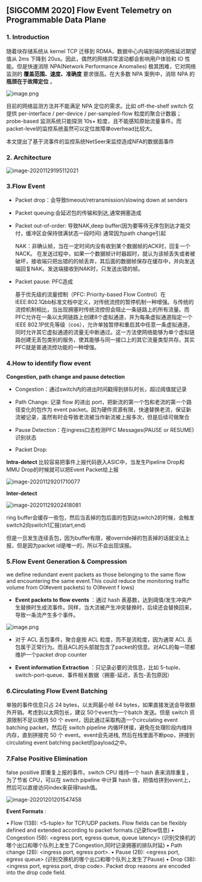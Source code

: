 ## [SIGCOMM 2020] Flow Event Telemetry on Programmable Data Plane
### 1. Introduction

随着块存储系统从 kernel TCP 迁移到 RDMA，数据中心内端到端的网络延迟期望值从 2ms 下降到 20us。因此，偶然的网络异常波动都会影响用户体验和 IO 性能。但是快速消除 NPA(Network Performance Anomalies) 极其困难，它对网络监测的 **覆盖范围、速度、准确度** 要求很高。在大多数 NPA 案例中，消除 NPA 的 **瓶颈在于故障定位** 。

![image.png](https://cdn.nlark.com/yuque/0/2020/png/1752850/1602490623153-b97a88fd-6c70-4ae3-902a-444a0bd238fc.png)

目前的网络监测方法并不能满足 NPA 定位的需求。比如 off-the-shelf switch 仅提供 per-interface / per-device / per-sampled-flow 粒度的聚合计数器； probe-based 监测系统只能探测 10s+ 粒度，且不能感知原始流量事件。而packet-level的监控系统虽然可以定位故障单overhead比较大。

本文提出了基于流事件的监控系统NetSeer来监控造成NFA的数据面事件

### 2. Architecture

![image-20201129195112021](C:\Users\whalexiao\AppData\Roaming\Typora\typora-user-images\image-20201129195112021.png)

### 3.Flow Event

- Packet drop：会导致timeout/retransmission/slowing down at senders

- Packet queuing:会延迟包的传输和到达,通常拥塞造成

- Packet out-of-order: 导致NAK,deep buffer(因为要等待无序包到达才能交付，缓冲区会保持很满状态一段时间) 通常因为path change引起

  NAK：非确认帧，当在一定时间内没有收到某个数据帧的ACK时，回复一个NACK。
  在发送过程中，如果一个数据帧计时器超时，就认为该帧丢失或者被破坏，接收端只把出错的的帧丢弃，其后面的数据帧保存在缓存中，并向发送端回复NAK。发送端接收到NAK时，只发送出错的帧。

- Packet pause: PFC造成

  基于优先级的流量控制（PFC: Priority-based Flow Control）在IEEE:802.1Qbb标准文档中定义，对传统流控的暂停机制一种增强。与传统的流控机制相比，当出现拥塞时传统流控但会阻止一条链路上的所有流量。而PFC允许在一条以太网链路上创建8个虚拟通道，并为每条虚拟通道指定一个IEEE 802.1P优先等级（cos），允许单独暂停和重启其中任意一条虚拟通道，同时允许其它虚拟通道的流量无中断通过。这一方法使网络能够为单个虚拟链路创建无丢包类别的服务，使其能够与同一接口上的其它流量类型共存。其实PFC就是普通流控功能的一种增强。

### 4.How to identify flow event

**Congestion, path change and pause detection** 

- Congestion：通过switch内的进出时间戳得到排队时长，超过阈值就记录

- Path Change: 记录 flow 的进出 port，把新流的第一个包和老流的第一个路径变化的包作为 event packet。因为硬件资源有限，快速替换老流，保证新流被记录，虽然有时会导致老流被当作新流被上报多次，但是后续可做聚合

- Pause Detection：在ingress口去检测PFC Messages(PAUSE or RESUME)识别状态 

- Packet Drop:

**Intra-detect** 比较容易把事件上报代码嵌入ASIC中，当发生Pipeline Drop和MMU Drop的时候就可以把Event Packet给上报

![image-20201129201710077](C:\Users\whalexiao\AppData\Roaming\Typora\typora-user-images\image-20201129201710077.png)

**Inter-detect**

![image-20201129202418081](C:\Users\whalexiao\AppData\Roaming\Typora\typora-user-images\image-20201129202418081.png)

ring buffer会缓存一些包，然后当丢掉的包后面的包到达switch2的时候，会触发switch2向switch1汇报(start,end)

但是一旦发生连续丢包，因为buffer有限，被override掉的包丢掉的话就没法上报，但是因为packet id是唯一的，所以不会出现误报。

### 5.Flow Event Generation & Compression

we define redundant event packets as those belonging to the same flow and encountering the same event.This could reduce the monitoring traffic volume from O(#event packets) to O(#event f lows)

- **Event packets to flow events** ：通过 hash 表基数，达到阈值/发生冲突产生替换时生成流事件。同样，当大流被产生冲突替换时，后续还会替换回来，导致一条流产生多个事件。

![image.png](https://cdn.nlark.com/yuque/0/2020/png/1752850/1602503886646-a194f6da-7f5b-4f63-93b7-bf935cb23368.png)

- 对于 ACL 丢包事件，聚合是按 ACL 粒度，而不是流粒度，因为通常 ACL 丢包属于正常行为。而且ACL的头部就包含了packet的信息。对ACL的每一项都维护一个packet drop counter

- **Event information Extraction** ：只记录必要的流信息，比如 5-tuple、switch-port-queue、事件相关数据（拥塞-延迟，丢包-丢包原因）

  

### 6.Circulating Flow Event Batching 

单独的事件信息只占 24 bytes，以太网最小帧 64 bytes，如果直接发送会导致额外开销。考虑到以太网包长，建议 50个event为一个batch 发送。但是 switch 资源限制不足以维持 50 个 event，因此通过采取构造一个circulating event batching packet，然后在 switch pipeline 内循环拼接，避免在处理阶段内维持内存，直到拼接完 50 个 event。event会先进栈, 然后在栈里面不断pop，拼接到circulating event batching packet的payload之中。

### 7.False Positive Elimination

false positive 即重复上报的事件。switch CPU 维持一个 hash 表来消除重复，为了节省 CPU，可以在 switch pipeline 中计算 hash 值，把值给拼到event上，然后可以直接访问index来获得hash值。

![image-20201201201547458](C:\Users\whalexiao\AppData\Roaming\Typora\typora-user-images\image-20201201201547458.png)

**Event Formats** :

• Flow (13B): <5-tuple> for TCP/UDP packets. Flow fields can be flexibly defined and extended according to packet formats.(记录flow信息)
• Congestion (5B): <egress port, egress queue, queue latency> (识别交换机的哪个出口和哪个队列上发生了Congestion,同时记录拥塞的排队时延)
• Path change (2B): <ingress port, egress port>.
• Pause (2B): <egress port, egress queue> (识别交换机的哪个出口和哪个队列上发生了Pause)
• Drop (3B): <ingress port, egress port, drop code>. Packet drop reasons are encoded into the drop code field.